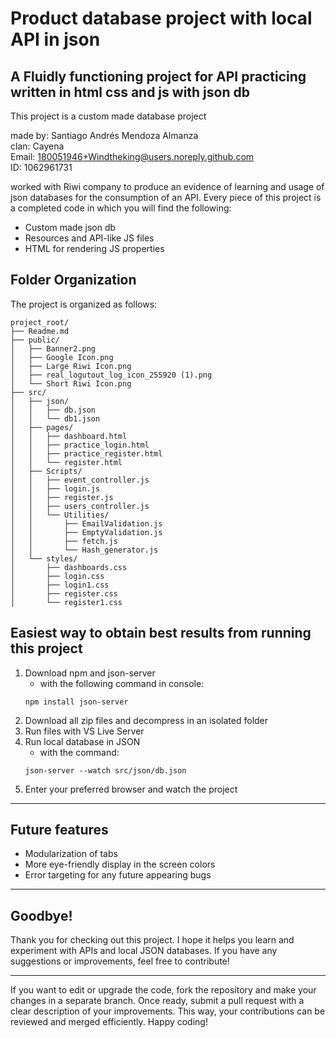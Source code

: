 
# Product database project with local API in json

## A Fluidly functioning project for API practicing written in html css and js with json db

This project is a custom made database project 

made by: Santiago Andrés Mendoza Almanza
<br>
clan: Cayena
<br>
Email: 180051946+Windtheking@users.noreply.github.com
<br>
ID: 1062961731

worked with Riwi company to produce an evidence of learning and usage of json databases for the consumption of an API. Every piece of this project is a completed code in which you will find the following:

- Custom made json db
- Resources and API-like JS files
- HTML for rendering JS properties

## Folder Organization

The project is organized as follows:

```plaintext
project_root/
├── Readme.md
├── public/
│   ├── Banner2.png
│   ├── Google Icon.png
│   ├── Large Riwi Icon.png
│   ├── real_logutout_log_icon_255920 (1).png
│   └── Short Riwi Icon.png
├── src/
│   ├── json/
│   │   ├── db.json
│   │   └── db1.json
│   ├── pages/
│   │   ├── dashboard.html
│   │   ├── practice_login.html
│   │   ├── practice_register.html
│   │   └── register.html
│   ├── Scripts/
│   │   ├── event_controller.js
│   │   ├── login.js
│   │   ├── register.js
│   │   ├── users_controller.js
│   │   └── Utilities/
│   │       ├── EmailValidation.js
│   │       ├── EmptyValidation.js
│   │       ├── fetch.js
│   │       └── Hash_generator.js
│   └── styles/
│       ├── dashboards.css
│       ├── login.css
│       ├── login1.css
│       ├── register.css
│       └── register1.css
```

## Easiest way to obtain best results from running this project

1. Download npm and json-server
    - with the following command in console:
    ```
    npm install json-server
    ```
2. Download all zip files and decompress in an isolated folder
3. Run files with VS Live Server
4. Run local database in JSON
    - with the command:
    ```
    json-server --watch src/json/db.json
    ```
5. Enter your preferred browser and watch the project

_______________
## Future features

- Modularization of tabs
- More eye-friendly display in the screen colors
- Error targeting for any future appearing bugs

---

## Goodbye!

Thank you for checking out this project. I hope it helps you learn and experiment with APIs and local JSON databases. If you have any suggestions or improvements, feel free to contribute!

---

If you want to edit or upgrade the code, fork the repository and make your changes in a separate branch. Once ready, submit a pull request with a clear description of your improvements. This way, your contributions can be reviewed and merged efficiently. Happy coding!
